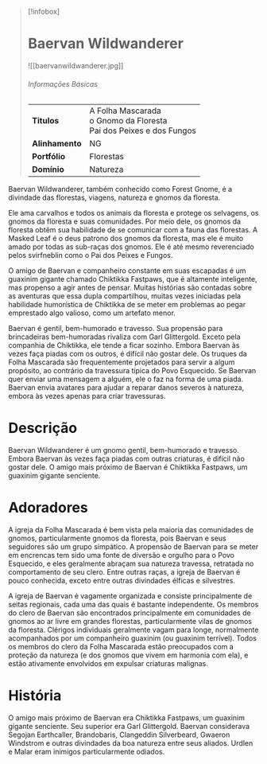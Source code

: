 > [!infobox]
> # Baervan Wildwanderer
> ![[baervanwildwanderer.jpg]]
> ###### Informações Básicas
> | | |
> | ---- | ---- |
> | **Titulos** | A Folha Mascarada<br/>o Gnomo da Floresta<br/>Pai dos Peixes e dos Fungos |
> | **Alinhamento** | NG |
> | **Portfólio** | Florestas |
> | **Domínio** | Natureza |

Baervan Wildwanderer, também conhecido como Forest Gnome, é a divindade das florestas, viagens, natureza e gnomos da floresta.

Ele ama carvalhos e todos os animais da floresta e protege os selvagens, os gnomos da floresta e suas comunidades. Por meio dele, os gnomos da floresta obtêm sua habilidade de se comunicar com a fauna das florestas. A Masked Leaf é o deus patrono dos gnomos da floresta, mas ele é muito amado por todas as sub-raças dos gnomos. Ele é até mesmo reverenciado pelos svirfneblin como o Pai dos Peixes e Fungos.

O amigo de Baervan e companheiro constante em suas escapadas é um guaxinim gigante chamado Chiktikka Fastpaws, que é altamente inteligente, mas propenso a agir antes de pensar. Muitas histórias são contadas sobre as aventuras que essa dupla compartilhou, muitas vezes iniciadas pela habilidade humorística de Chiktikka de se meter em problemas ao pegar emprestado algo valioso, como um artefato menor.

Baervan é gentil, bem-humorado e travesso. Sua propensão para brincadeiras bem-humoradas rivaliza com Garl Glittergold. Exceto pela companhia de Chiktikka, ele tende a ficar sozinho. Embora Baervan às vezes faça piadas com os outros, é difícil não gostar dele. Os truques da Folha Mascarada são frequentemente projetados para servir a algum propósito, ao contrário da travessura típica do Povo Esquecido. Se Baervan quer enviar uma mensagem a alguém, ele o faz na forma de uma piada. Baervan envia avatares para ajudar a reparar danos severos à natureza, embora às vezes apenas para criar travessuras.

# Descrição
Baervan Wildwanderer é um gnomo gentil, bem-humorado e travesso. Embora Baervan às vezes faça piadas com outras criaturas, é difícil não gostar dele. O amigo mais próximo de Baervan é Chiktikka Fastpaws, um guaxinim gigante senciente.

# Adoradores
A igreja da Folha Mascarada é bem vista pela maioria das comunidades de gnomos, particularmente gnomos da floresta, pois Baervan e seus seguidores são um grupo simpático. A propensão de Baervan para se meter em encrencas tem sido uma fonte de diversão e orgulho para o Povo Esquecido, e eles geralmente abraçam sua natureza travessa, retratada no comportamento de seu clero. Entre outras raças, a igreja de Baervan é pouco conhecida, exceto entre outras divindades élficas e silvestres.

A igreja de Baervan é vagamente organizada e consiste principalmente de seitas regionais, cada uma das quais é bastante independente. Os membros do clero de Baervan são encontrados principalmente em comunidades de gnomos ao ar livre em grandes florestas, particularmente vilas de gnomos da floresta. Clérigos individuais geralmente vagam para longe, normalmente acompanhados por um companheiro guaxinim (ou guaxinim terrível). Todos os membros do clero da Folha Mascarada estão preocupados com a proteção da natureza (e dos gnomos que vivem em harmonia com ela), e estão ativamente envolvidos em expulsar criaturas malignas.

# História
O amigo mais próximo de Baervan era Chiktikka Fastpaws, um guaxinim gigante senciente. Seu superior era Garl Glittergold. Baervan considerava Segojan Earthcaller, Brandobaris, Clangeddin Silverbeard, Gwaeron Windstrom e outras divindades da boa natureza entre seus aliados. Urdlen e Malar eram inimigos particularmente odiados.